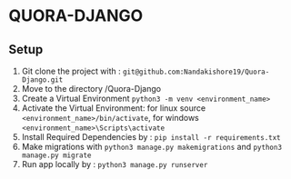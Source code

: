 # QUORA-DJANGO

## Setup

1. Git clone the project with : ```git@github.com:Nandakishore19/Quora-Django.git```
2. Move to the directory /Quora-Django
3. Create a Virtual Environment ```python3 -m venv <environment_name>```
4. Activate the Virtual Environment: for linux source ```<environment_name>/bin/activate```, for windows ```<environment_name>\Scripts\activate```
5. Install Required Dependencies by : ```pip install -r requirements.txt```
6. Make migrations with ```python3 manage.py makemigrations``` and ```python3 manage.py migrate```
7. Run app locally by : ```python3 manage.py runserver```